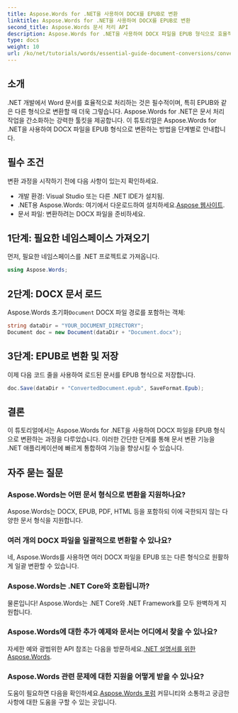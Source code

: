 ```yaml
---
title: Aspose.Words for .NET을 사용하여 DOCX를 EPUB로 변환
linktitle: Aspose.Words for .NET을 사용하여 DOCX를 EPUB로 변환
second_title: Aspose.Words 문서 처리 API
description: Aspose.Words for .NET을 사용하여 DOCX 파일을 EPUB 형식으로 효율적으로 변환하는 방법을 알아보세요. 이 포괄적인 가이드는 단계별로 제공합니다.
type: docs
weight: 10
url: /ko/net/tutorials/words/essential-guide-document-conversions/convert-docx-to-epub/
---
```

## 소개

.NET 개발에서 Word 문서를 효율적으로 처리하는 것은 필수적이며, 특히 EPUB와 같은 다른 형식으로 변환할 때 더욱 그렇습니다. Aspose.Words for .NET은 문서 처리 작업을 간소화하는 강력한 툴킷을 제공합니다. 이 튜토리얼은 Aspose.Words for .NET을 사용하여 DOCX 파일을 EPUB 형식으로 변환하는 방법을 단계별로 안내합니다.

## 필수 조건

변환 과정을 시작하기 전에 다음 사항이 있는지 확인하세요.

- 개발 환경: Visual Studio 또는 다른 .NET IDE가 설치됨.
- .NET용 Aspose.Words: 여기에서 다운로드하여 설치하세요.[Aspose 웹사이트](https://releases.aspose.com/words/net/).
- 문서 파일: 변환하려는 DOCX 파일을 준비하세요.

## 1단계: 필요한 네임스페이스 가져오기

먼저, 필요한 네임스페이스를 .NET 프로젝트로 가져옵니다.

```csharp
using Aspose.Words;
```

## 2단계: DOCX 문서 로드

 Aspose.Words 초기화`Document` DOCX 파일 경로를 포함하는 객체:

```csharp
string dataDir = "YOUR_DOCUMENT_DIRECTORY";
Document doc = new Document(dataDir + "Document.docx");
```

## 3단계: EPUB로 변환 및 저장

이제 다음 코드 줄을 사용하여 로드된 문서를 EPUB 형식으로 저장합니다.

```csharp
doc.Save(dataDir + "ConvertedDocument.epub", SaveFormat.Epub);
```

## 결론

이 튜토리얼에서는 Aspose.Words for .NET을 사용하여 DOCX 파일을 EPUB 형식으로 변환하는 과정을 다루었습니다. 이러한 간단한 단계를 통해 문서 변환 기능을 .NET 애플리케이션에 빠르게 통합하여 기능을 향상시킬 수 있습니다.

## 자주 묻는 질문

### Aspose.Words는 어떤 문서 형식으로 변환을 지원하나요?

Aspose.Words는 DOCX, EPUB, PDF, HTML 등을 포함하되 이에 국한되지 않는 다양한 문서 형식을 지원합니다.

### 여러 개의 DOCX 파일을 일괄적으로 변환할 수 있나요?

네, Aspose.Words를 사용하면 여러 DOCX 파일을 EPUB 또는 다른 형식으로 원활하게 일괄 변환할 수 있습니다.

### Aspose.Words는 .NET Core와 호환됩니까?

물론입니다! Aspose.Words는 .NET Core와 .NET Framework를 모두 완벽하게 지원합니다.

### Aspose.Words에 대한 추가 예제와 문서는 어디에서 찾을 수 있나요?

 자세한 예와 광범위한 API 참조는 다음을 방문하세요.[.NET 설명서를 위한 Aspose.Words](https://reference.aspose.com/words/net/).

### Aspose.Words 관련 문제에 대한 지원을 어떻게 받을 수 있나요?

 도움이 필요하면 다음을 확인하세요.[Aspose.Words 포럼](https://forum.aspose.com/c/words/8) 커뮤니티와 소통하고 궁금한 사항에 대한 도움을 구할 수 있는 곳입니다.